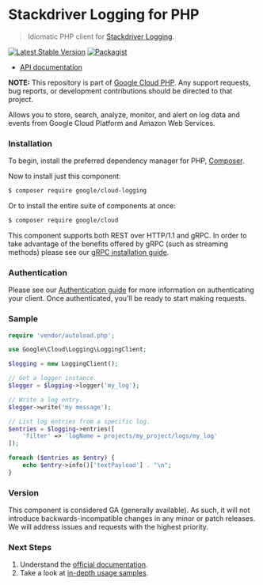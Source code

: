 # Stackdriver Logging for PHP

> Idiomatic PHP client for [Stackdriver Logging](https://cloud.google.com/logging/).

[![Latest Stable Version](https://poser.pugx.org/google/cloud-logging/v/stable)](https://packagist.org/packages/google/cloud-logging) [![Packagist](https://img.shields.io/packagist/dm/google/cloud-logging.svg)](https://packagist.org/packages/google/cloud-logging)

* [API documentation](http://googlecloudplatform.github.io/google-cloud-php/#/docs/cloud-logging/latest/logging)

**NOTE:** This repository is part of [Google Cloud PHP](https://github.com/googlecloudplatform/google-cloud-php). Any
support requests, bug reports, or development contributions should be directed to
that project.

Allows you to store, search, analyze, monitor, and alert on log data and events from Google Cloud Platform and Amazon
Web Services.

### Installation

To begin, install the preferred dependency manager for PHP, [Composer](https://getcomposer.org/).

Now to install just this component:

```sh
$ composer require google/cloud-logging
```

Or to install the entire suite of components at once:

```sh
$ composer require google/cloud
```

This component supports both REST over HTTP/1.1 and gRPC. In order to take advantage of the benefits offered by gRPC (such as streaming methods)
please see our [gRPC installation guide](https://cloud.google.com/php/grpc).

### Authentication

Please see our [Authentication guide](https://github.com/GoogleCloudPlatform/google-cloud-php/blob/master/AUTHENTICATION.md) for more information
on authenticating your client. Once authenticated, you'll be ready to start making requests.

### Sample

```php
require 'vendor/autoload.php';

use Google\Cloud\Logging\LoggingClient;

$logging = new LoggingClient();

// Get a logger instance.
$logger = $logging->logger('my_log');

// Write a log entry.
$logger->write('my message');

// List log entries from a specific log.
$entries = $logging->entries([
    'filter' => 'logName = projects/my_project/logs/my_log'
]);

foreach ($entries as $entry) {
    echo $entry->info()['textPayload'] . "\n";
}
```

### Version

This component is considered GA (generally available). As such, it will not introduce backwards-incompatible changes in
any minor or patch releases. We will address issues and requests with the highest priority.

### Next Steps

1. Understand the [official documentation](https://cloud.google.com/logging/docs/).
2. Take a look at [in-depth usage samples](https://github.com/GoogleCloudPlatform/php-docs-samples/tree/master/logging/).
